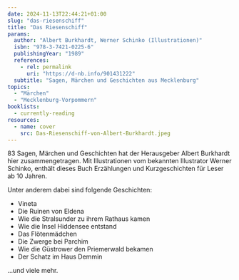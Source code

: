```yaml
---
date: 2024-11-13T22:44:21+01:00
slug: "das-riesenschiff"
title: "Das Riesenschiff"
params:
  author: "Albert Burkhardt, Werner Schinko (Illustrationen)"
  isbn: "978-3-7421-0225-6"
  publishingYear: "1989"
  references:
    - rel: permalink
      uri: "https://d-nb.info/901431222"
  subtitle: "Sagen, Märchen und Geschichten aus Mecklenburg"
topics:
  - "Märchen"
  - "Mecklenburg-Vorpommern"
booklists:
  - currently-reading
resources:
  - name: cover
    src: Das-Riesenschiff-von-Albert-Burkhardt.jpeg
---
```


83 Sagen, Märchen und Geschichten hat der Herausgeber Albert Burkhardt hier
zusammengetragen. Mit Illustrationen vom bekannten Illustrator Werner Schinko,
enthält dieses Buch Erzählungen und Kurzgeschichten für Leser ab 10 Jahren.

Unter anderem dabei sind folgende Geschichten:

* Vineta
* Die Ruinen von Eldena
* Wie die Stralsunder zu ihrem Rathaus kamen
* Wie die Insel Hiddensee entstand
* Das Flötenmädchen
* Die Zwerge bei Parchim
* Wie die Güstrower den Priemerwald bekamen
* Der Schatz im Haus Demmin

...und viele mehr.